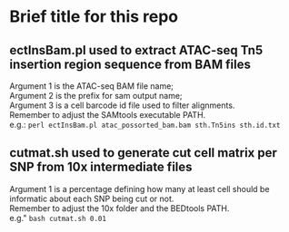#  Brief title for this repo
## **ectInsBam.pl used to extract ATAC-seq Tn5 insertion region sequence from BAM files**
Argument 1 is the ATAC-seq BAM file name;  
Argument 2 is the prefix for sam output name;  
Argument 3 is a cell barcode id file used to filter alignments.  
Remember to adjust the SAMtools executable PATH.  
e.g.: `perl ectInsBam.pl atac_possorted_bam.bam sth.Tn5ins sth.id.txt`  
## **cutmat.sh used to generate cut cell matrix per SNP from 10x intermediate files**
Argument 1 is a percentage defining how many at least cell should be informatic about each SNP being cut or not.  
Remember to adjust the 10x folder and the BEDtools PATH.  
e.g." `bash cutmat.sh 0.01`
